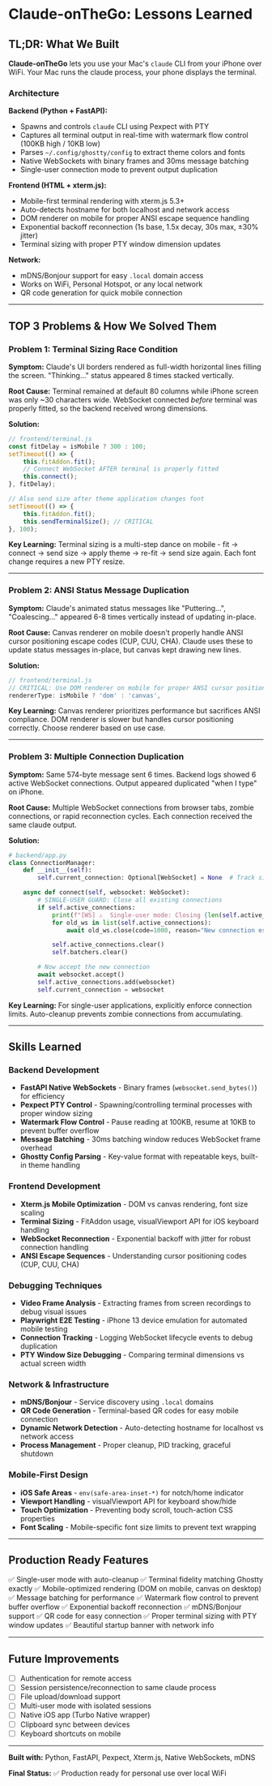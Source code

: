 # Claude-onTheGo: Lessons Learned

## TL;DR: What We Built

**Claude-onTheGo** lets you use your Mac's `claude` CLI from your iPhone over WiFi. Your Mac runs the claude process, your phone displays the terminal.

### Architecture

**Backend (Python + FastAPI):**
- Spawns and controls `claude` CLI using Pexpect with PTY
- Captures all terminal output in real-time with watermark flow control (100KB high / 10KB low)
- Parses `~/.config/ghostty/config` to extract theme colors and fonts
- Native WebSockets with binary frames and 30ms message batching
- Single-user connection mode to prevent output duplication

**Frontend (HTML + xterm.js):**
- Mobile-first terminal rendering with xterm.js 5.3+
- Auto-detects hostname for both localhost and network access
- DOM renderer on mobile for proper ANSI escape sequence handling
- Exponential backoff reconnection (1s base, 1.5x decay, 30s max, ±30% jitter)
- Terminal sizing with proper PTY window dimension updates

**Network:**
- mDNS/Bonjour support for easy `.local` domain access
- Works on WiFi, Personal Hotspot, or any local network
- QR code generation for quick mobile connection

---

## TOP 3 Problems & How We Solved Them

### Problem 1: Terminal Sizing Race Condition

**Symptom:** Claude's UI borders rendered as full-width horizontal lines filling the screen. "Thinking..." status appeared 8 times stacked vertically.

**Root Cause:** Terminal remained at default 80 columns while iPhone screen was only ~30 characters wide. WebSocket connected *before* terminal was properly fitted, so the backend received wrong dimensions.

**Solution:**
```javascript
// frontend/terminal.js
const fitDelay = isMobile ? 300 : 100;
setTimeout(() => {
    this.fitAddon.fit();
    // Connect WebSocket AFTER terminal is properly fitted
    this.connect();
}, fitDelay);

// Also send size after theme application changes font
setTimeout(() => {
    this.fitAddon.fit();
    this.sendTerminalSize(); // CRITICAL
}, 100);
```

**Key Learning:** Terminal sizing is a multi-step dance on mobile - fit → connect → send size → apply theme → re-fit → send size again. Each font change requires a new PTY resize.

---

### Problem 2: ANSI Status Message Duplication

**Symptom:** Claude's animated status messages like "Puttering...", "Coalescing..." appeared 6-8 times vertically instead of updating in-place.

**Root Cause:** Canvas renderer on mobile doesn't properly handle ANSI cursor positioning escape codes (CUP, CUU, CHA). Claude uses these to update status messages in-place, but canvas kept drawing new lines.

**Solution:**
```javascript
// frontend/terminal.js
// CRITICAL: Use DOM renderer on mobile for proper ANSI cursor positioning
rendererType: isMobile ? 'dom' : 'canvas',
```

**Key Learning:** Canvas renderer prioritizes performance but sacrifices ANSI compliance. DOM renderer is slower but handles cursor positioning correctly. Choose renderer based on use case.

---

### Problem 3: Multiple Connection Duplication

**Symptom:** Same 574-byte message sent 6 times. Backend logs showed 6 active WebSocket connections. Output appeared duplicated "when I type" on iPhone.

**Root Cause:** Multiple WebSocket connections from browser tabs, zombie connections, or rapid reconnection cycles. Each connection received the same claude output.

**Solution:**
```python
# backend/app.py
class ConnectionManager:
    def __init__(self):
        self.current_connection: Optional[WebSocket] = None  # Track single user

    async def connect(self, websocket: WebSocket):
        # SINGLE-USER GUARD: Close all existing connections
        if self.active_connections:
            print(f"[WS] ⚠️  Single-user mode: Closing {len(self.active_connections)} existing connection(s)")
            for old_ws in list(self.active_connections):
                await old_ws.close(code=1000, reason="New connection established")

            self.active_connections.clear()
            self.batchers.clear()

        # Now accept the new connection
        await websocket.accept()
        self.active_connections.add(websocket)
        self.current_connection = websocket
```

**Key Learning:** For single-user applications, explicitly enforce connection limits. Auto-cleanup prevents zombie connections from accumulating.

---

## Skills Learned

### Backend Development
- **FastAPI Native WebSockets** - Binary frames (`websocket.send_bytes()`) for efficiency
- **Pexpect PTY Control** - Spawning/controlling terminal processes with proper window sizing
- **Watermark Flow Control** - Pause reading at 100KB, resume at 10KB to prevent buffer overflow
- **Message Batching** - 30ms batching window reduces WebSocket frame overhead
- **Ghostty Config Parsing** - Key-value format with repeatable keys, built-in theme handling

### Frontend Development
- **Xterm.js Mobile Optimization** - DOM vs canvas rendering, font size scaling
- **Terminal Sizing** - FitAddon usage, visualViewport API for iOS keyboard handling
- **WebSocket Reconnection** - Exponential backoff with jitter for robust connection handling
- **ANSI Escape Sequences** - Understanding cursor positioning codes (CUP, CUU, CHA)

### Debugging Techniques
- **Video Frame Analysis** - Extracting frames from screen recordings to debug visual issues
- **Playwright E2E Testing** - iPhone 13 device emulation for automated mobile testing
- **Connection Tracking** - Logging WebSocket lifecycle events to debug duplication
- **PTY Window Size Debugging** - Comparing terminal dimensions vs actual screen width

### Network & Infrastructure
- **mDNS/Bonjour** - Service discovery using `.local` domains
- **QR Code Generation** - Terminal-based QR codes for easy mobile connection
- **Dynamic Network Detection** - Auto-detecting hostname for localhost vs network access
- **Process Management** - Proper cleanup, PID tracking, graceful shutdown

### Mobile-First Design
- **iOS Safe Areas** - `env(safe-area-inset-*)` for notch/home indicator
- **Viewport Handling** - visualViewport API for keyboard show/hide
- **Touch Optimization** - Preventing body scroll, touch-action CSS properties
- **Font Scaling** - Mobile-specific font size limits to prevent text wrapping

---

## Production Ready Features

✅ Single-user mode with auto-cleanup
✅ Terminal fidelity matching Ghostty exactly
✅ Mobile-optimized rendering (DOM on mobile, canvas on desktop)
✅ Message batching for performance
✅ Watermark flow control to prevent buffer overflow
✅ Exponential backoff reconnection
✅ mDNS/Bonjour support
✅ QR code for easy connection
✅ Proper terminal sizing with PTY window updates
✅ Beautiful startup banner with network info

---

## Future Improvements

- [ ] Authentication for remote access
- [ ] Session persistence/reconnection to same claude process
- [ ] File upload/download support
- [ ] Multi-user mode with isolated sessions
- [ ] Native iOS app (Turbo Native wrapper)
- [ ] Clipboard sync between devices
- [ ] Keyboard shortcuts on mobile

---

**Built with:** Python, FastAPI, Pexpect, Xterm.js, Native WebSockets, mDNS

**Final Status:** ✅ Production ready for personal use over local WiFi
